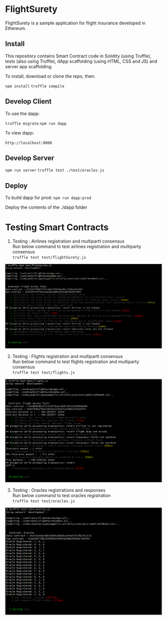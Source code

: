 # FlightSurety

FlightSurety is a sample application for flight insurance developed in Ethereum.

## Install

This repository contains Smart Contract code in Solidity (using Truffle), tests (also using Truffle), dApp scaffolding (using HTML, CSS and JS) and server app scaffolding.

To install, download or clone the repo, then:

`npm install`
`truffle compile`

## Develop Client

To use the dapp:

`truffle migrate`
`npm run dapp`

To view dapp:

`http://localhost:8000`

## Develop Server

`npm run server`
`truffle test ./test/oracles.js`

## Deploy

To build dapp for prod:
`npm run dapp:prod`

Deploy the contents of the ./dapp folder


# Testing Smart Contracts

1. Testing : Airlines registration and multipartt consensus  
Run below command to test airlines registration and multiparty consensus  
`truffle test test/flightSurety.js`
<img src="./images/flightSurety.png" alt="Drawing" style="width: 800px;"/>

2. Testing : Flights registration and multipartt consensus  
Run below command to test flights registration and multiparty consensus  
`truffle test test/flights.js`
<img src="./images/flights.png" alt="Drawing" style="width: 800px;"/>

3. Testing : Oracles registrations and responses  
Run below command to test oracles registration  
`truffle test test/oracles.js`
<img src="./images/oracles.png" alt="Drawing" style="width: 800px;"/>
